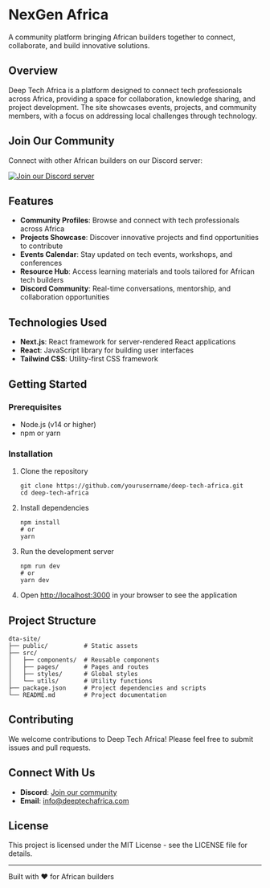 # NexGen Africa

A community platform bringing African builders together to connect, collaborate, and build innovative solutions.

## Overview

Deep Tech Africa is a platform designed to connect tech professionals across Africa, providing a space for collaboration, knowledge sharing, and project development. The site showcases events, projects, and community members, with a focus on addressing local challenges through technology.

## Join Our Community

Connect with other African builders on our Discord server:

[![Join our Discord server](https://img.shields.io/badge/Discord-Join%20Community-7289DA?style=for-the-badge&logo=discord&logoColor=white)](https://discord.gg/3YYBRM46)

## Features

- **Community Profiles**: Browse and connect with tech professionals across Africa
- **Projects Showcase**: Discover innovative projects and find opportunities to contribute
- **Events Calendar**: Stay updated on tech events, workshops, and conferences
- **Resource Hub**: Access learning materials and tools tailored for African tech builders
- **Discord Community**: Real-time conversations, mentorship, and collaboration opportunities

## Technologies Used

- **Next.js**: React framework for server-rendered React applications
- **React**: JavaScript library for building user interfaces
- **Tailwind CSS**: Utility-first CSS framework

## Getting Started

### Prerequisites

- Node.js (v14 or higher)
- npm or yarn

### Installation

1. Clone the repository
   ```
   git clone https://github.com/yourusername/deep-tech-africa.git
   cd deep-tech-africa
   ```

2. Install dependencies
   ```
   npm install
   # or
   yarn
   ```

3. Run the development server
   ```
   npm run dev
   # or
   yarn dev
   ```

4. Open [http://localhost:3000](http://localhost:3000) in your browser to see the application

## Project Structure

```
dta-site/
├── public/          # Static assets
├── src/
│   ├── components/  # Reusable components
│   ├── pages/       # Pages and routes
│   ├── styles/      # Global styles
│   └── utils/       # Utility functions
├── package.json     # Project dependencies and scripts
└── README.md        # Project documentation
```

## Contributing

We welcome contributions to Deep Tech Africa! Please feel free to submit issues and pull requests.

## Connect With Us

- **Discord**: [Join our community](https://discord.gg/3YYBRM46)
- **Email**: info@deeptechafrica.com

## License

This project is licensed under the MIT License - see the LICENSE file for details.

---

Built with ❤️ for African builders 
